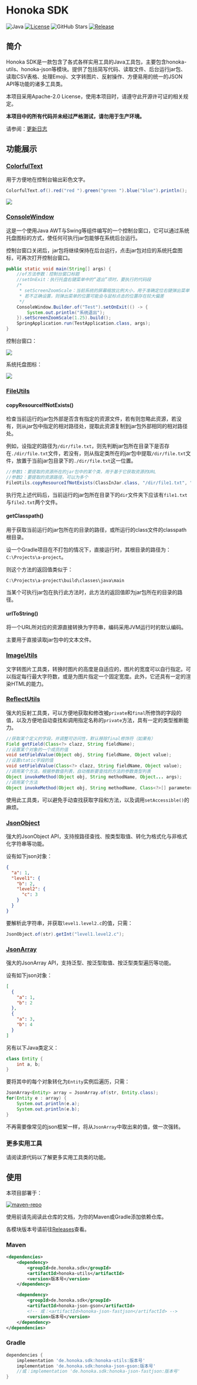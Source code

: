 # Honoka SDK
![Java](./docs/img/Java-8-brightgreen.svg)
[![License](https://img.shields.io/github/license/kosaka-bun/honoka-sdk?label=License&color=blue&logo=GitHub)](./LICENSE)
![GitHub Stars](https://img.shields.io/github/stars/kosaka-bun/honoka-sdk?label=Stars&logo=GitHub&style=flat)
[![Release](https://img.shields.io/github/release/kosaka-bun/honoka-sdk?label=Release&logo=GitHub)](../../releases)

## 简介
Honoka SDK是一款包含了各式各样实用工具的Java工具包，主要包含honoka-utils、honoka-json等模块。提供了包括简写代码、读取文件、后台运行jar包、读取CSV表格、处理Emoji、文字转图片、反射操作、方便易用的统一的JSON API等功能的诸多工具类。

本项目采用Apache-2.0 License，使用本项目时，请遵守此开源许可证的相关规定。

**本项目中的所有代码并未经过严格测试，请勿用于生产环境。**

请参阅：[更新日志](./docs/changelog.md)

## 功能展示
### [ColorfulText](./honoka-utils/src/main/java/de/honoka/sdk/util/code/ColorfulText.java)
用于方便地在控制台输出彩色文字。
```java
ColorfulText.of().red("red ").green("green ").blue("blue").println();
```
![](./docs/img/1.png)

### [ConsoleWindow](./honoka-utils/src/main/java/de/honoka/sdk/util/system/gui/ConsoleWindow.java)
这是一个使用Java AWT与Swing等组件编写的一个控制台窗口，它可以通过系统托盘图标的方式，使任何可执行jar包能够在系统后台运行。

控制台窗口关闭后，jar包将继续保持在后台运行，点击jar包对应的系统托盘图标，可再次打开控制台窗口。
```java
public static void main(String[] args) {
    //of方法参数：控制台窗口标题
    //setOnExit：执行托盘右键菜单中的“退出”项时，要执行的代码段
    /*
     * setScreenZoomScale：当前系统的屏幕缩放比例大小，用于准确定位右键弹出菜单
     * 若不正确设置，则弹出菜单的位置可能会与鼠标点击的位置存在较大偏差
     */
    ConsoleWindow.Builder.of("Test").setOnExit(() -> {
        System.out.println("系统退出");
    }).setScreenZoomScale(1.25).build();
    SpringApplication.run(TestApplication.class, args);
}
```
控制台窗口：

![](./docs/img/2.png)

系统托盘图标：

![](./docs/img/3.png)

### [FileUtils](./honoka-utils/src/main/java/de/honoka/sdk/util/file/FileUtils.java)
#### copyResourceIfNotExists()
检查当前运行的jar包外部是否含有指定的资源文件，若有则忽略此资源，若没有，则从jar包中指定的相对路径处，提取此资源复制到jar包外部相同的相对路径处。

例如，设指定的路径为`/dir/file.txt`，则先判断jar包所在目录下是否存在`./dir/file.txt`文件，若没有，则从指定类所在的jar包中提取`/dir/file.txt`文件，放置于当前jar包目录下的`./dir/file.txt`这一位置。
```java
//参数1：要提取的资源所在的jar包中的某个类，用于基于它获取资源的URL
//参数2：要提取的资源路径，可以为多个
FileUtils.copyResourceIfNotExists(ClassInJar.class, "/dir/file1.txt", "/dir/file2.txt");
```
执行完上述代码后，当前运行的jar包所在目录下的`dir`文件夹下应该有`file1.txt`与`file2.txt`两个文件。

#### getClasspath()
用于获取当前运行的jar包所在的目录的路径，或所运行的class文件的classpath根目录。

设一个Gradle项目在不打包的情况下，直接运行时，其根目录的路径为：`C:\Projects\a-project`。

则这个方法的返回值类似于：
```
C:\Projects\a-project\build\classes\java\main
```
当某个可执行jar包在执行此方法时，此方法的返回值即为jar包所在的目录的路径。

#### urlToString()
将一个URL所对应的资源直接转换为字符串，编码采用JVM运行时的默认编码。

主要用于直接读取jar包中的文本文件。

### [ImageUtils](./honoka-utils/src/main/java/de/honoka/sdk/util/various/ImageUtils.java)
文字转图片工具类，转换时图片的高度是自适应的，图片的宽度可以自行指定。可以指定每行最大字符数，或是为图片指定一个固定宽度。此外，它还具有一定的渲染HTML的能力。

### [ReflectUtils](./honoka-utils/src/main/java/de/honoka/sdk/util/various/ReflectUtils.java)
强大的反射工具类，可以方便地获取和修改被`private`和`final`所修饰的字段的值，以及方便地自动查找和调用指定名称的`private`方法，具有一定的类型推断能力。

```java
//获取某个定义的字段，并调整可访问性，默认移除final修饰符（如果有）
Field getField(Class<?> clazz, String fieldName);
//设置某个对象的一个成员的值
void setFieldValue(Object obj, String fieldName, Object value);
//设置static字段的值
void setFieldValue(Class<?> clazz, String fieldName, Object value);
//调用某个方法，根据参数值列表，自动推断要查找的方法的参数类型列表
Object invokeMethod(Object obj, String methodName, Object... args);
//调用某个方法
Object invokeMethod(Object obj, String methodName, Class<?>[] parameterType, Object... args);
```
使用此工具类，可以避免手动查找获取字段和方法，以及调用`setAccessible()`的麻烦。

### [JsonObject](./honoka-json/honoka-json-api/src/main/java/de/honoka/sdk/json/api/JsonObject.java)
强大的JsonObject API，支持按路径查找、按类型取值、转化为格式化与非格式化字符串等功能。

设有如下json对象：
```json
{
  "a": 1,
  "level1": {
    "b": 2,
    "level2": {
      "c": 3
    }
  }
}
```
要解析此字符串，并获取`level1.level2.c`的值，只需：
```java
JsonObject.of(str).getInt("level1.level2.c");
```

### [JsonArray](./honoka-json/honoka-json-api/src/main/java/de/honoka/sdk/json/api/JsonArray.java)
强大的JsonArray API，支持泛型、按泛型取值、按泛型类型遍历等功能。

设有如下json对象：
```json
[
  {
    "a": 1,
    "b": 2
  },
  {
    "a": 3,
    "b": 4
  }
]
```
另有以下Java类定义：
```java
class Entity {
    int a, b;
}
```
要将其中的每个对象转化为`Entity`实例后遍历，只需：
```java
JsonArray<Entity> array = JsonArray.of(str, Entity.class);
for(Entity e : array) {
    System.out.println(e.a);
    System.out.println(e.b);
}
```
不再需要像常见的json框架一样，将从`JsonArray`中取出来的值，做一次强转。

### 更多实用工具
请阅读源代码以了解更多实用工具类的功能。

## 使用
本项目部署于：

[![maven-repo](https://github-readme-stats.vercel.app/api/pin/?username=kosaka-bun&repo=maven-repo)](https://github.com/kosaka-bun/maven-repo)

使用前请先阅读此仓库的文档，为你的Maven或Gradle添加依赖仓库。

各模块版本号请前往[Releases](../../releases)查看。

### Maven
```xml
<dependencies>
    <dependency>
        <groupId>de.honoka.sdk</groupId>
        <artifactId>honoka-utils</artifactId>
        <version>版本号</version>
    </dependency>

    <dependency>
        <groupId>de.honoka.sdk</groupId>
        <artifactId>honoka-json-gson</artifactId>
        <!-- 或：<artifactId>honoka-json-fastjson</artifactId> -->
        <version>版本号</version>
    </dependency>
</dependencies>
```

### Gradle
```groovy
dependencies {
    implementation 'de.honoka.sdk:honoka-utils:版本号'
    implementation 'de.honoka.sdk:honoka-json-gson:版本号'
    //或：implementation 'de.honoka.sdk:honoka-json-fastjson:版本号'
}
```
